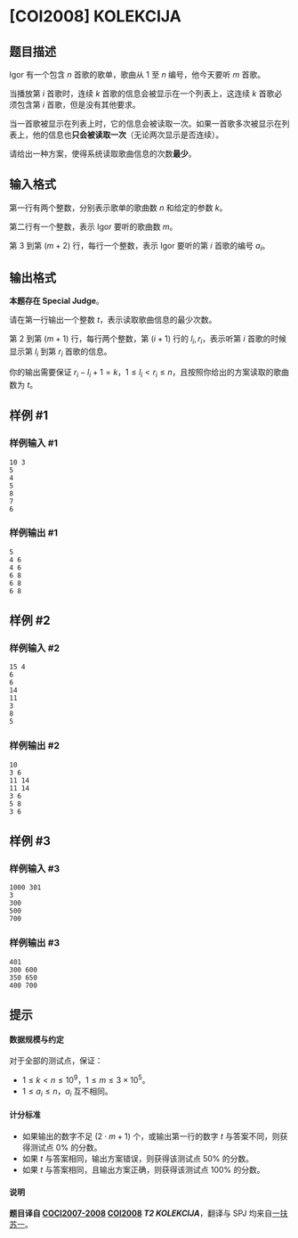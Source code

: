 # [COI2008] KOLEKCIJA

## 题目描述

Igor 有一个包含 $n$ 首歌的歌单，歌曲从 $1$ 至 $n$ 编号，他今天要听 $m$ 首歌。

当播放第 $i$ 首歌时，连续 $k$ 首歌的信息会被显示在一个列表上，这连续 $k$ 首歌必须包含第 $i$ 首歌，但是没有其他要求。

当一首歌被显示在列表上时，它的信息会被读取一次。如果一首歌多次被显示在列表上，他的信息也**只会被读取一次**（无论两次显示是否连续）。

请给出一种方案，使得系统读取歌曲信息的次数**最少**。

## 输入格式

第一行有两个整数，分别表示歌单的歌曲数 $n$ 和给定的参数 $k$。

第二行有一个整数，表示 Igor 要听的歌曲数 $m$。

第 $3$ 到第 $(m + 2)$ 行，每行一个整数，表示 Igor 要听的第 $i$ 首歌的编号 $a_i$。

## 输出格式

**本题存在 Special Judge**。

请在第一行输出一个整数 $t$，表示读取歌曲信息的最少次数。

第 $2$ 到第 $(m + 1)$ 行，每行两个整数，第 $(i + 1)$ 行的 $l_i, r_i$，表示听第 $i$ 首歌的时候显示第 $l_i$ 到第 $r_i$ 首歌的信息。

你的输出需要保证 $r_i - l_i + 1 = k$，$1 \leq l_i \lt r_i \leq n$，且按照你给出的方案读取的歌曲数为 $t$。

## 样例 #1

### 样例输入 #1
```
10 3
5
4
5
8
7
6
```

### 样例输出 #1

```
5 
4 6 
4 6 
6 8 
6 8 
6 8
```

## 样例 #2

### 样例输入 #2
```
15 4
6
6
14
11
3
8
5
```

### 样例输出 #2

```
10
3 6
11 14 
11 14
3 6
5 8
3 6
```

## 样例 #3

### 样例输入 #3
```
1000 301
3
300
500
700
```

### 样例输出 #3

```
401
300 600
350 650
400 700
```

## 提示

#### 数据规模与约定

对于全部的测试点，保证：

- $1 \leq k \lt n \leq 10^9$，$1 \leq m \leq 3 \times 10^5$。
- $1 \leq a_i \leq n$，$a_i$ 互不相同。

#### 计分标准

- 如果输出的数字不足 $(2 \cdot m + 1)$ 个，或输出第一行的数字 $t$ 与答案不同，则获得测试点 $0\%$ 的分数。
- 如果 $t$ 与答案相同，输出方案错误，则获得该测试点 $50\%$ 的分数。
- 如果 $t$ 与答案相同，且输出方案正确，则获得该测试点 $100\%$ 的分数。

#### 说明

**题目译自 [COCI2007-2008](https://hsin.hr/coci/archive/2007_2008/) [COI2008](https://hsin.hr/coci/archive/2007_2008/olympiad_tasks.pdf) *T2 KOLEKCIJA***，翻译与 SPJ 均来自[一扶苏一](https://www.luogu.com.cn/user/65363)。

